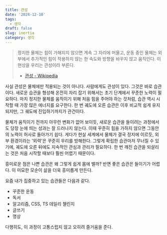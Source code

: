 ```yaml
---
title: 관성
date: '2024-12-10'
tags:
  - 생각
draft: false
slug: inertia
category: 생각
---
```


> 정지한 물체는 힘이 가해지지 않으면 계속 그 자리에 머물고, 운동 중인 물체는 외부에서 추가적인 힘이 작용하지 않는 한 속도와 방향을 바꾸지 않고 움직인다. 이 현상을 우리는 관성이라 부른다.
>
> - [관성 - Wikipedia](https://ko.wikipedia.org/wiki/%EA%B4%80%EC%84%B1)

사실 관성은 물체에만 적용되는 것이 아니다. 사람에게도 관성이 있다. 그것은 바로 습관이다. 새로운 습관을 형성해 온전히 자리 잡기 위해서는 초기 단계에서 꾸준한 노력이 필요하다. 마치 정지한 물체를 움직이기 위해 처음 힘을 주어야 하는 것처럼, 습관 역시 시작할 때 가장 많은 에너지를 요구한다. 한 번 궤도에 오른 습관은 이후 비교적 쉽게 유지되지만, 그 궤도에 진입하기까지가 관건이다.

물체가 움직이기 전까지 아무런 변화가 없어 보이듯, 새로운 습관을 들이려는 과정에서도 당장 눈에 띄는 성과는 잘 드러나지 않는다. 이때 꾸준히 힘을 가하지 않으면 그동안의 노력이 허사로 돌아가기 쉽다. 게다가 현실 세계에서 물체가 결국 정지에 이르듯, 외부 환경이라는 '외력'은 꾸준히 우리를 방해한다. 그렇게 확립한 습관마저 무너질 수 있기에, 궤도에 오른 뒤에도 지속적인 관심과 관리가 필요하다. 한 번 깨진 습관을 되살리는 것은 처음 시작할 때보다 훨씬 어렵기 때문이다.

흥미로운 점은 나쁜 습관은 왜 그렇게 쉽게 몸에 밸까? 반면 좋은 습관은 들이기가 어렵다. 이 미묘한 모순이 삶을 더욱 흥미롭게 만든다.

요즘 내가 집중하고 있는 습관들은 다음과 같다.

- 꾸준한 운동
- 독서
- 알고리즘, CSS, TS 데일리 챌린지
- 글쓰기
- 명상

다행히도, 이 과정이 고통스럽지 않고 오히려 즐거움을 준다.
